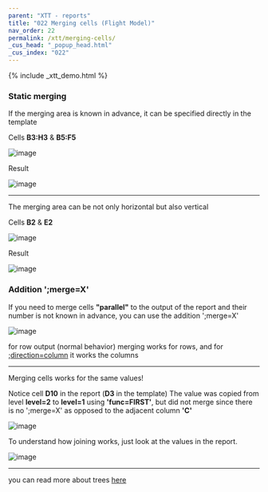 ```yaml
---
parent: "XTT - reports"
title: "022 Merging cells (Flight Model)"
nav_order: 22
permalink: /xtt/merging-cells/
_cus_head: "_popup_head.html"
_cus_index: "022"
---
```


{% include _xtt_demo.html %}

### Static merging

If the merging area is known in advance, it can be specified directly in the template

Cells **B3:H3** & **B5:F5**

![image](https://user-images.githubusercontent.com/36256417/108017229-911fdd80-703e-11eb-9e30-100aba96ea38.png)

Result

![image](https://user-images.githubusercontent.com/36256417/108017041-266ea200-703e-11eb-837f-1aaa1a11a35a.png)

***

The merging area can be not only horizontal but also vertical

Cells **B2** & **E2**

![image](https://user-images.githubusercontent.com/36256417/108017410-0095cd00-703f-11eb-8a67-ddde41e4edf9.png)

Result

![image](https://user-images.githubusercontent.com/36256417/108017525-50749400-703f-11eb-880d-6f92c0310585.png)


### Addition ';merge=X'

If you need to merge cells **"parallel"** to the output of the report and their number is not known in advance, you can use the addition ';merge=X'

![image](https://user-images.githubusercontent.com/36256417/108017878-3be4cb80-7040-11eb-980a-68c427820b02.png)

for row output (normal behavior) merging works for rows, and for [;direction=column](../output-direction/) it works the columns

***

Merging cells works for the same values!

Notice cell **D10** in the report (**D3** in the template)
The value was copied from level **level=2** to **level=1** using **'func=FIRST'**, but did not merge since there is no ';merge=X' as opposed to the adjacent column **'C'**

![image](https://user-images.githubusercontent.com/36256417/108044375-62206080-706c-11eb-890f-278a49a737f7.png)

To understand how joining works, just look at the values ​​in the report.

![image](https://user-images.githubusercontent.com/36256417/108045505-bd068780-706d-11eb-9c8d-f9012bd1d2f1.png)

***

you can read more about trees [here](../tree-group-by-fields/)

